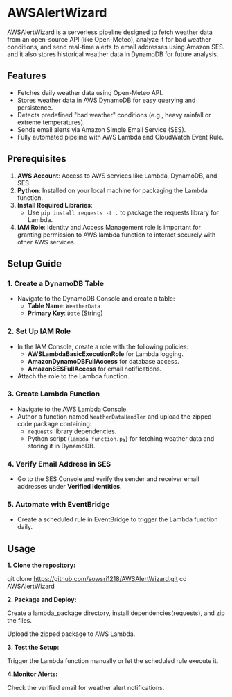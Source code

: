 # AWSAlertWizard


AWSAlertWizard is a serverless pipeline designed to fetch weather data from an open-source API (like Open-Meteo), analyze it for bad weather conditions, and send real-time alerts to email addresses using Amazon SES. and it also stores historical weather data in DynamoDB for future analysis.

## Features
- Fetches daily weather data using Open-Meteo API.
- Stores weather data in AWS DynamoDB for easy querying and persistence.
- Detects predefined "bad weather" conditions (e.g., heavy rainfall or extreme temperatures).
- Sends email alerts via Amazon Simple Email Service (SES).
- Fully automated pipeline with AWS Lambda and CloudWatch Event Rule.

## Prerequisites
1. **AWS Account**: Access to AWS services like Lambda, DynamoDB, and SES.
2. **Python**: Installed on your local machine for packaging the Lambda function.
3. **Install Required Libraries**:
   - Use `pip install requests -t .` to package the requests library for Lambda.
4. **IAM Role**: Identity and Access Management role is important for granting permission to AWS lambda function       to interact securely with other AWS services.


## Setup Guide

### 1. Create a DynamoDB Table
- Navigate to the DynamoDB Console and create a table:
  - **Table Name**: `WeatherData`
  - **Primary Key**: `Date` (String)

### 2. Set Up IAM Role
- In the IAM Console, create a role with the following policies:
  - **AWSLambdaBasicExecutionRole** for Lambda logging.
  - **AmazonDynamoDBFullAccess** for database access.
  - **AmazonSESFullAccess** for email notifications.
- Attach the role to the Lambda function.

### 3. Create Lambda Function
- Navigate to the AWS Lambda Console.
- Author a function named `WeatherDataHandler` and upload the zipped code package containing:
  - `requests` library dependencies.
  - Python script (`lambda_function.py`) for fetching weather data and storing it in DynamoDB.

### 4. Verify Email Address in SES
- Go to the SES Console and verify the sender and receiver email addresses under **Verified Identities**.

### 5. Automate with EventBridge
- Create a scheduled rule in EventBridge to trigger the Lambda function daily.
  
## Usage

**1. Clone the repository:**
   
   git clone https://github.com/sowsri1218/AWSAlertWizard.git
   cd AWSAlertWizard

**2. Package and Deploy:**

   Create a lambda_package directory, install dependencies(requests), and zip the files.

   Upload the zipped package to AWS Lambda.

**3. Test the Setup:**

   Trigger the Lambda function manually or let the scheduled rule execute it.

 **4.Monitor Alerts:**

   Check the verified email for weather alert notifications.
